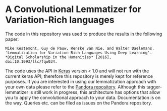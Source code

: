 # A Convolutional Lemmatizer for Variation-Rich languages

The code in this repository was used to produce the results in the following paper:

    Mike Kestemont, Guy de Pauw, Renske van Nie, and Walter Daelemans, 'Lemmatization for Variation-Rich Languages Using Deep Learning'. *Digital Scholarship in the Humanities* [2016], doi:10.1093/llc/fqw034.

The code uses the API in [Keras](https://keras.io/) version < 1.0 and will not run with the current keras API; therefore this repository is merely kept for reference purposes. If you are interested in using our lemmatization approach with your own data please refer to the [Pandora repository](https://github.com/mikekestemont/pandora). Although this tagger-lemmatizer is still work in progress, this architecture has options that allow you to apply the convolutional approach to your data. Documentation is on the way. Queries etc. can be filed as issues on the Pandora repository.